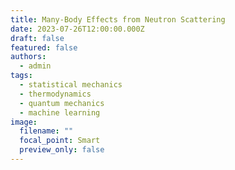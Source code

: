 ```yaml
---
title: Many-Body Effects from Neutron Scattering
date: 2023-07-26T12:00:00.000Z
draft: false
featured: false
authors:
  - admin
tags:
  - statistical mechanics
  - thermodynamics
  - quantum mechanics
  - machine learning
image:
  filename: ""
  focal_point: Smart
  preview_only: false
---
```

